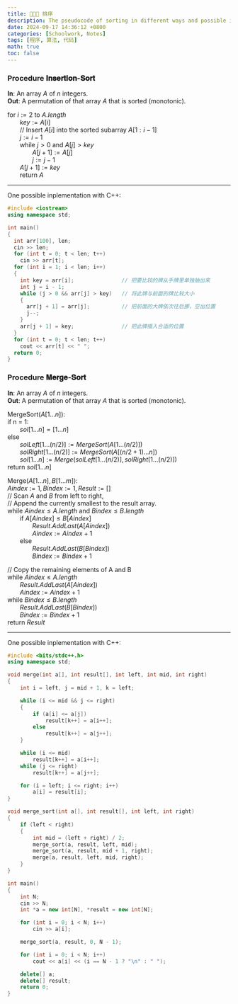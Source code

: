 ```yaml
---
title: 🧑🏻‍💻 排序
description: The pseudocode of sorting in different ways and possible inplementations with C++.
date: 2024-09-17 14:36:12 +0800
categories: [Schoolwork, Notes]
tags: [程序, 算法, 代码]
math: true
toc: false
---
```


### Procedure 𝐈𝐧𝐬𝐞𝐫𝐭𝐢𝐨𝐧-𝐒𝐨𝐫𝐭

**In**: An array $A$ of $n$ integers.  
**Out**: A permutation of that array $A$ that is sorted (monotonic).

for $i := 2$ to $A.length$  
&emsp;&emsp;$key := A[i]$  
&emsp;&emsp;// Insert $A[i]$ into the sorted subarray $A[1 : i - 1]$  
&emsp;&emsp;$j := i - 1$  
&emsp;&emsp;while $j > 0$ and $A[j] > key$  
&emsp;&emsp;&emsp;&emsp;$A[j + 1] := A[j]$  
&emsp;&emsp;&emsp;&emsp;$j := j - 1$  
&emsp;&emsp;$A[j + 1] := key$  
&emsp;&emsp;return $A$  

---

One possible inplementation with C++:

```c++
#include <iostream>
using namespace std;

int main()
{
  int arr[100], len;
  cin >> len;
  for (int t = 0; t < len; t++)
    cin >> arr[t];
  for (int i = 1; i < len; i++)
  {
    int key = arr[i];               // 把要比较的牌从手牌里单独抽出来
    int j = i - 1;
    while (j > 0 && arr[j] > key)   // 将此牌与前面的牌比较大小
    {
      arr[j + 1] = arr[j];          // 把前面的大牌依次往后挪，空出位置
      j--;
    }
    arr[j + 1] = key;               // 把此牌插入合适的位置
  }
  for (int t = 0; t < len; t++)
    cout << arr[t] << " ";
  return 0;
}
```

### Procedure 𝐌𝐞𝐫𝐠𝐞-𝐒𝐨𝐫𝐭

**In**: An array $A$ of $n$ integers.    
**Out**: A permutation of that array $A$ that is sorted (monotonic).  

MergeSort($A[1...n]$):  
if n = 1:  
&emsp;&emsp;$sol[1...n] = [1...n]$  
else  
&emsp;&emsp;$solLeft[1...(n/2)] := MergeSort(A[1...(n/2)])$  
&emsp;&emsp;$solRight[1...(n/2)] := MergeSort(A[(n/2 + 1)...n])$  
&emsp;&emsp;$sol[1...n] := Merge(solLeft[1...(n/2)], solRight[1...(n/2)])$  
return $sol[1...n]$  

Merge($A[1...n], B[1...m]$):   
$Aindex := 1, Bindex := 1, Result := []$  
// Scan $A$ and $B$ from left to right,   
// Append the currently smallest to the result array.  
while $Aindex \leq A.length$ and $Bindex \leq B.length$  
&emsp;&emsp;if $A[Aindex] \leq B[Aindex]$  
&emsp;&emsp;&emsp;&emsp;$Result.AddLast(A[Aindex])$  
&emsp;&emsp;&emsp;&emsp;$Aindex := Aindex + 1$  
&emsp;&emsp;else  
&emsp;&emsp;&emsp;&emsp;$Result.AddLast(B[Bindex])$  
&emsp;&emsp;&emsp;&emsp;$Bindex := Bindex + 1$  

// Copy the remaining elements of  A and B  
while $Aindex \leq A.length$  
&emsp;&emsp;$Result.AddLast(A[Aindex])$  
&emsp;&emsp;$Aindex := Aindex + 1$  
while $Bindex \leq B.length$  
&emsp;&emsp;$Result.AddLast(B[Bindex])$  
&emsp;&emsp;$Bindex := Bindex + 1$  
return $Result$  

---

One possible inplementation with C++:  

```c++
#include <bits/stdc++.h>
using namespace std;

void merge(int a[], int result[], int left, int mid, int right)
{
	int i = left, j = mid + 1, k = left;

	while (i <= mid && j <= right)
	{
		if (a[i] <= a[j])
			result[k++] = a[i++];
		else
			result[k++] = a[j++];
	}

	while (i <= mid)
		result[k++] = a[i++];
	while (j <= right)
		result[k++] = a[j++];

	for (i = left; i <= right; i++)
		a[i] = result[i];
}

void merge_sort(int a[], int result[], int left, int right)
{
	if (left < right)
	{
		int mid = (left + right) / 2;
		merge_sort(a, result, left, mid);
		merge_sort(a, result, mid + 1, right);
		merge(a, result, left, mid, right);
	}
}

int main()
{
	int N;
	cin >> N;
	int *a = new int[N], *result = new int[N];

	for (int i = 0; i < N; i++)
		cin >> a[i];

	merge_sort(a, result, 0, N - 1);

	for (int i = 0; i < N; i++)
		cout << a[i] << (i == N - 1 ? "\n" : " ");

	delete[] a;
	delete[] result;
	return 0;
}
```